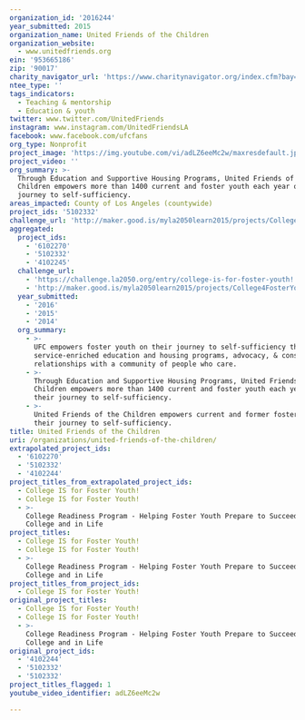 ```yaml
---
organization_id: '2016244'
year_submitted: 2015
organization_name: United Friends of the Children
organization_website:
  - www.unitedfriends.org
ein: '953665186'
zip: '90017'
charity_navigator_url: 'https://www.charitynavigator.org/index.cfm?bay=search.profile&ein=953665186'
ntee_type: ''
tags_indicators:
  - Teaching & mentorship
  - Education & youth
twitter: www.twitter.com/UnitedFriends
instagram: www.instagram.com/UnitedFriendsLA
facebook: www.facebook.com/ufcfans
org_type: Nonprofit
project_image: 'https://img.youtube.com/vi/adLZ6eeMc2w/maxresdefault.jpg'
project_video: ''
org_summary: >-
  Through Education and Supportive Housing Programs, United Friends of the
  Children empowers more than 1400 current and foster youth each year on their
  journey to self-sufficiency.
areas_impacted: County of Los Angeles (countywide)
project_ids: '5102332'
challenge_url: 'http://maker.good.is/myla2050learn2015/projects/College4FosterYouth.html'
aggregated:
  project_ids:
    - '6102270'
    - '5102332'
    - '4102245'
  challenge_url:
    - 'https://challenge.la2050.org/entry/college-is-for-foster-youth!'
    - 'http://maker.good.is/myla2050learn2015/projects/College4FosterYouth.html'
  year_submitted:
    - '2016'
    - '2015'
    - '2014'
  org_summary:
    - >-
      UFC empowers foster youth on their journey to self-sufficiency through
      service-enriched education and housing programs, advocacy, & consistent
      relationships with a community of people who care.
    - >-
      Through Education and Supportive Housing Programs, United Friends of the
      Children empowers more than 1400 current and foster youth each year on
      their journey to self-sufficiency.
    - >-
      United Friends of the Children empowers current and former foster youth on
      their journey to self-sufficiency.
title: United Friends of the Children
uri: /organizations/united-friends-of-the-children/
extrapolated_project_ids:
  - '6102270'
  - '5102332'
  - '4102244'
project_titles_from_extrapolated_project_ids:
  - College IS for Foster Youth!
  - College IS for Foster Youth!
  - >-
    College Readiness Program - Helping Foster Youth Prepare to Succeed in
    College and in Life
project_titles:
  - College IS for Foster Youth!
  - College IS for Foster Youth!
  - >-
    College Readiness Program - Helping Foster Youth Prepare to Succeed in
    College and in Life
project_titles_from_project_ids:
  - College IS for Foster Youth!
original_project_titles:
  - College IS for Foster Youth!
  - College IS for Foster Youth!
  - >-
    College Readiness Program - Helping Foster Youth Prepare to Succeed in
    College and in Life
original_project_ids:
  - '4102244'
  - '5102332'
  - '5102332'
project_titles_flagged: 1
youtube_video_identifier: adLZ6eeMc2w

---
```

